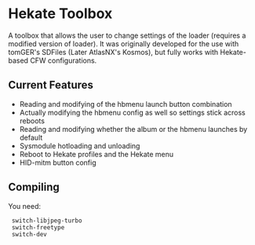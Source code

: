 # Hekate Toolbox

A toolbox that allows the user to change settings of the loader (requires a modified version of loader). It was originally developed for the use with tomGER's SDFiles (Later AtlasNX's Kosmos), but fully works with Hekate-based CFW configurations.

## Current Features
- Reading and modifying of the hbmenu launch button combination 
- Actually modifying the hbmenu config as well so settings stick across reboots
- Reading and modifying whether the album or the hbmenu launches by default
- Sysmodule hotloading and unloading
- Reboot to Hekate profiles and the Hekate menu
- HID-mitm button config

## Compiling

You need: 

```
 switch-libjpeg-turbo
 switch-freetype
 switch-dev
```